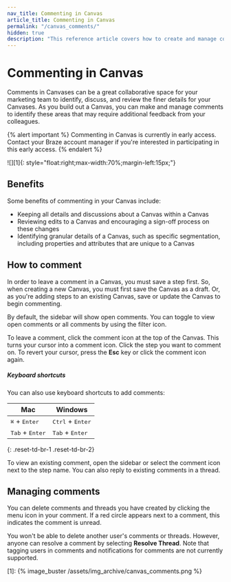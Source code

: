 ```yaml
---
nav_title: Commenting in Canvas
article_title: Commenting in Canvas
permalink: "/canvas_comments/"
hidden: true
description: "This reference article covers how to create and manage comments in your Canvases."
---
```


# Commenting in Canvas

Comments in Canvases can be a great collaborative space for your marketing team to identify, discuss, and review the finer details for your Canvases. As you build out a Canvas, you can make and manage comments to identify these areas that may require additional feedback from your colleagues. 

{% alert important %}
Commenting in Canvas is currently in early access. Contact your Braze account manager if you're interested in participating in this early access.
{% endalert %} 

![][1]{: style="float:right;max-width:70%;margin-left:15px;"}

## Benefits

Some benefits of commenting in your Canvas include:
- Keeping all details and discussions about a Canvas within a Canvas
- Reviewing edits to a Canvas and encouraging a sign-off process on these changes
- Identifying granular details of a Canvas, such as specific segmentation, including properties and attributes that are unique to a Canvas

## How to comment

In order to leave a comment in a Canvas, you must save a step first. So, when creating a new Canvas, you must first save the Canvas as a draft. Or, as you're adding steps to an existing Canvas, save or update the Canvas to begin commenting.

By default, the sidebar will show open comments. You can toggle to view open comments or all comments by using the <i class="fa-solid fa-sliders"></i> filter icon.

To leave a comment, click the <i class="fas fa-comment"></i> comment icon at the top of the Canvas. This turns your cursor into a comment icon. Click the step you want to comment on. To revert your cursor, press the **Esc** key or click the comment icon again. 

##### Keyboard shortcuts

You can also use keyboard shortcuts to add comments:

| Mac | Windows |
| --- | --- |
| <kbd>⌘</kbd> + <kbd>Enter</kbd> | <kbd>Ctrl</kbd> + <kbd>Enter</kbd>|
| <kbd>Tab</kbd> + <kbd>Enter</kbd> | <kbd>Tab</kbd> + <kbd>Enter</kbd> |
{: .reset-td-br-1 .reset-td-br-2}

To view an existing comment, open the sidebar or select the <i class="fas fa-comment"></i> comment icon next to the step name. You can also reply to existing comments in a thread. 

## Managing comments

You can delete comments and threads you have created by clicking the <i class="fa-solid fa-ellipsis-vertical"></i> menu icon in your comment. If a red circle appears next to a comment, this indicates the comment is unread.

You won't be able to delete another user's comments or threads. However, anyone can resolve a comment by selecting **Resolve Thread**. Note that tagging users in comments and notifications for comments are not currently supported. 

[1]: {% image_buster /assets/img_archive/canvas_comments.png %}
